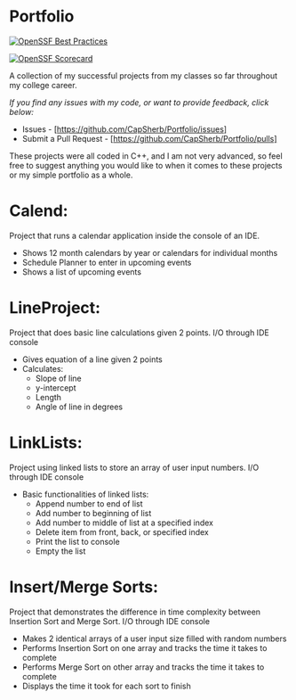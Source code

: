 # Portfolio
 [![OpenSSF Best Practices](https://www.bestpractices.dev/projects/8470/badge)](https://www.bestpractices.dev/projects/8470)

[![OpenSSF Scorecard](https://api.securityscorecards.dev/projects/github.com/capsherb/portfolio/badge)](https://securityscorecards.dev/viewer/?uri=github.com/capsherb/portfolio)

A collection of my successful projects from my classes so far throughout my college career.

*If you find any issues with my code, or want to provide feedback, click below:*
 - Issues - [https://github.com/CapSherb/Portfolio/issues]
 - Submit a Pull Request - [https://github.com/CapSherb/Portfolio/pulls]

These projects were all coded in C++, and I am not very advanced, so feel free to suggest anything you would like to when it comes to these projects or my simple portfolio as a whole.

# Calend:
Project that runs a calendar application inside the console of an IDE.
 - Shows 12 month calendars by year or calendars for individual months
 - Schedule Planner to enter in upcoming events
 - Shows a list of upcoming events

# LineProject:
Project that does basic line calculations given 2 points. I/O through IDE console
 - Gives equation of a line given 2 points
 - Calculates:
    - Slope of line
    - y-intercept
    - Length
    - Angle of line in degrees

# LinkLists:
Project using linked lists to store an array of user input numbers. I/O through IDE console
 - Basic functionalities of linked lists:
    - Append number to end of list
    - Add number to beginning of list
    - Add number to middle of list at a specified index
    - Delete item from front, back, or specified index
    - Print the list to console
    - Empty the list

# Insert/Merge Sorts:
Project that demonstrates the difference in time complexity between Insertion Sort and Merge Sort. I/O through IDE console
 - Makes 2 identical arrays of a user input size filled with random numbers
 - Performs Insertion Sort on one array and tracks the time it takes to complete
 - Performs Merge Sort on other array and tracks the time it takes to complete
 - Displays the time it took for each sort to finish
